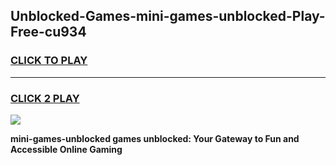 
## Unblocked-Games-mini-games-unblocked-Play-Free-cu934
<h3>
<a href="https://premium76.site?title=mini-games-unblocked&ref=09A">CLICK TO PLAY</a></h3>
<hr>

<h3>
<a href="https://premium76.site?title=mini-games-unblocked&ref=09A">CLICK 2 PLAY</a>
  
</h3>

<a href="https://premium76.site?title=mini-games-unblocked&ref=09A"><img src="https://clearcache.store/games.png"></a>


**mini-games-unblocked games unblocked: Your Gateway to Fun and Accessible Online Gaming**
